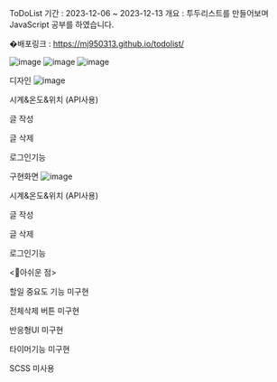 
ToDoList
기간 : 2023-12-06 ~ 2023-12-13
개요 : 투두리스트를 만들어보며 JavaScript 공부를 하였습니다.

�배포링크 :  https://mj950313.github.io/todolist/

![image](https://github.com/mj950313/todolist/assets/138507900/14b70ddb-0d6c-43cd-8bd8-aa1cb0e7633a)
![image](https://github.com/mj950313/todolist/assets/138507900/81d32e8c-ee72-4f2f-b3a9-ad04ad5b6372)
![image](https://github.com/mj950313/todolist/assets/138507900/acaab47c-d324-4918-9001-d345727c0cd8)





디자인
![image](https://github.com/mj950313/todolist/assets/138507900/91e6e37d-34b5-4d45-a383-b88c48e5d695)

시계&온도&위치 (API사용)

글 작성

글 삭제

로그인기능


구현화면
![image](https://github.com/mj950313/todolist/assets/138507900/a7f6708f-d547-4ca4-9c65-8fcffbd2c67a)


시계&온도&위치 (API사용)

글 작성

글 삭제

로그인기능



<🎈아쉬운 점>

할일 중요도 기능 미구현 

전체삭제 버튼 미구현

반응형UI 미구현

타이머기능 미구현

SCSS 미사용
